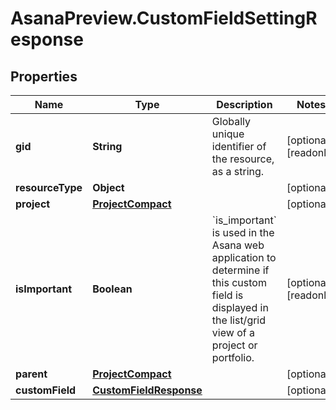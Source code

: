 # AsanaPreview.CustomFieldSettingResponse

## Properties

Name | Type | Description | Notes
------------ | ------------- | ------------- | -------------
**gid** | **String** | Globally unique identifier of the resource, as a string. | [optional] [readonly] 
**resourceType** | **Object** |  | [optional] 
**project** | [**ProjectCompact**](ProjectCompact.md) |  | [optional] 
**isImportant** | **Boolean** | &#x60;is_important&#x60; is used in the Asana web application to determine if this custom field is displayed in the list/grid view of a project or portfolio. | [optional] [readonly] 
**parent** | [**ProjectCompact**](ProjectCompact.md) |  | [optional] 
**customField** | [**CustomFieldResponse**](CustomFieldResponse.md) |  | [optional] 


